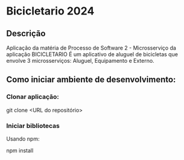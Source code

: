 # Bicicletario 2024
## Descrição

Aplicação da matéria de Processo de Software 2 - Microsserviço da aplicação BICICLETARIO
É um aplicativo de aluguel de bicicletas que envolve 3 microsserviços: Aluguel, Equipamento e Externo.

## Como iniciar ambiente de desenvolvimento:

### Clonar aplicação:

git clone <URL do repositório>

### Iniciar bibliotecas

Usando npm:

npm install



